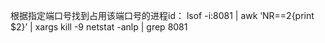 根据指定端口号找到占用该端口号的进程id：
lsof -i:8081 | awk ‘NR==2{print $2}’ | xargs kill -9
netstat -anlp | grep 8081
